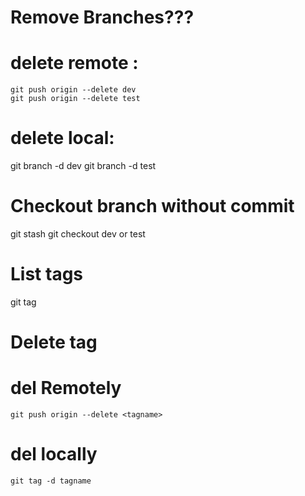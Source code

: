 # Remove Branches???
# delete remote :
    git push origin --delete dev
    git push origin --delete test
# delete local:
   git branch -d dev
   git branch -d test


   # Checkout branch without commit
   git stash git checkout dev or test

   # List tags
   git tag

# Delete tag
# del Remotely
    git push origin --delete <tagname>
# del locally
    git tag -d tagname
